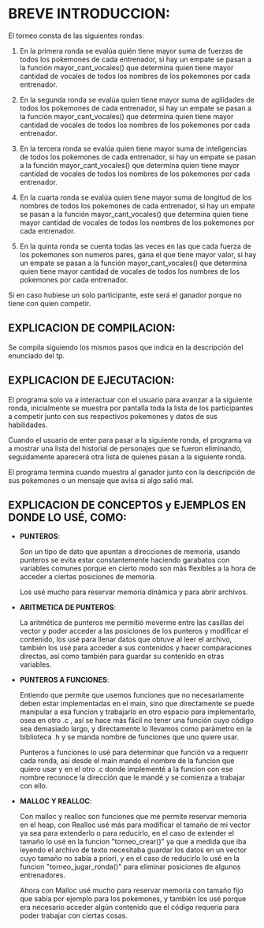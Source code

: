 
# BREVE INTRODUCCION:

El torneo consta de las siguientes rondas:

1. En la primera ronda se evalúa  quién tiene mayor suma de fuerzas de todos los pokemones de cada entrenador, si hay un empate
se pasan a la función mayor_cant_vocales() que determina quien tiene mayor cantidad de vocales de todos los nombres de los pokemones por cada
entrenador.

2. En la segunda ronda se evalúa quien tiene mayor suma de agilidades de todos los pokemones de cada entrenador, si  hay un empate
se pasan a la función mayor_cant_vocales() que determina quien tiene mayor cantidad de vocales de todos los nombres de los pokemones por cada
entrenador.

3. En la tercera ronda se evalúa quien tiene mayor suma de inteligencias de todos los pokemones de cada entrenador, si hay un empate
se pasan a la función mayor_cant_vocales() que determina quien tiene mayor cantidad de vocales de todos los nombres de los pokemones por cada
entrenador.

4. En la cuarta ronda se evalúa quien tiene mayor suma de longitud de los nombres de todos los pokemones de cada entrenador,
si hay un empate se pasan a la función mayor_cant_vocales() que determina quien tiene mayor cantidad de vocales de todos los nombres de los pokemones por cada
entrenador.

5. En la quinta ronda se cuenta todas las veces en las que cada fuerza de los pokemones son numeros pares, gana el que tiene mayor valor,
si hay un empate se pasan a la función mayor_cant_vocales() que determina quien tiene mayor cantidad de vocales de todos los nombres de los 
pokemones por cada entrenador.

Si en caso hubiese un solo participante, este será el ganador porque no tiene con quien competir.


## EXPLICACION DE COMPILACION:

Se compila siguiendo los mismos pasos que indica en la descripción del enunciado del tp.


## EXPLICACION DE EJECUTACION:

El programa solo va a interactuar con el usuario para avanzar a la siguiente  ronda, inicialmente se muestra por pantalla toda la lista
de los participantes a competir junto con sus respectivos pokemones y datos de sus habilidades.


Cuando el usuario de enter para pasar a la siguiente ronda, el programa va a mostrar una lista del historial de personajes que se fueron
eliminando, seguidamente aparecerá otra lista de quienes pasan a la siguiente ronda.


El programa termina cuando muestra al ganador junto con la descripción de sus pokemones o un mensaje que avisa si algo salió mal.


## EXPLICACION DE CONCEPTOS y EJEMPLOS EN DONDE LO USÉ, COMO:

- **PUNTEROS**:

    Son un tipo de dato que apuntan a direcciones de memoria, usando punteros se evita estar constantemente haciendo garabatos con variables comunes porque en cierto modo son más flexibles  a la hora de acceder a ciertas posiciones de memoria.

    Los usé mucho para reservar memoria dinámica y para abrir archivos. 

- **ARITMETICA DE PUNTEROS**: 
	
    La aritmética de punteros  me permitió moverme  entre  las casillas del vector y poder acceder a las posiciones de los punteros y modificar el contenido, 
    los usé para llenar datos que obtuve al leer el archivo, también los usé para acceder a sus contenidos y hacer comparaciones directas, así como también para guardar su contenido en otras variables.


- **PUNTEROS A FUNCIONES**:

    Entiendo que permite que usemos funciones que no necesariamente deben estar implementadas en el main, sino que directamente se puede manipular a esa funcion y trabajarlo en otro espacio para implementarlo, osea en otro .c , así se hace más fácil no tener una función cuyo código sea demasiado largo, y directamente lo llevamos como parámetro en la biblioteca .h y se manda nombre de funciones que uno quiere usar.


    Punteros a funciones lo usé para determinar que función va a requerir cada ronda, así desde el main mando el nombre de la funcion que quiero usar y en el otro .c donde implementé a la funcion con ese nombre reconoce la dirección que le mandé y se comienza a trabajar con ello.

    
- **MALLOC Y REALLOC**:

    Con malloc y realloc son funciones que me permite reservar memoria en el heap, con Realloc usé más para modificar el tamaño de mi vector ya sea para extenderlo o para reducirlo, en el caso de extender el tamaño lo usé en la funcion "torneo_crear()" ya que a medida que iba leyendo el archivo de texto necesitaba guardar  los datos en un vector cuyo tamaño no sabía a priori, y en el caso de reducirlo lo usé en la funcion "torneo_jugar_ronda()" para eliminar posiciones de algunos  entrenadores.
    
    Ahora con Malloc usé mucho para reservar memoria con tamaño fijo que sabía por ejemplo para los pokemones, y también los usé porque era necesario acceder algún contenido que el código requería para poder trabajar con ciertas cosas. 




